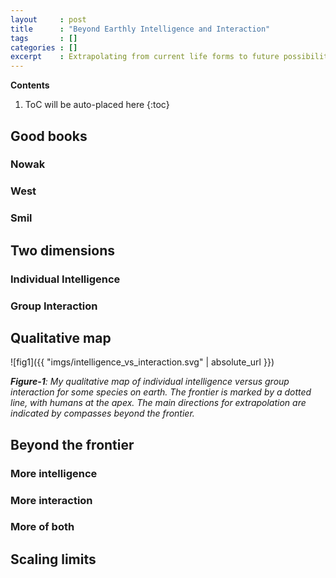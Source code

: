 ```yaml
---
layout     : post
title      : "Beyond Earthly Intelligence and Interaction"
tags       : []
categories : []
excerpt    : Extrapolating from current life forms to future possibilities.
---
```


**Contents**
1. ToC will be auto-placed here
{:toc}



## Good books

### Nowak

### West

### Smil



## Two dimensions

### Individual Intelligence

### Group Interaction



## Qualitative map

![fig1]({{ "imgs/intelligence_vs_interaction.svg" | absolute_url }})

_**Figure-1**: My qualitative map of individual intelligence versus group
 interaction for some species on earth. The frontier is marked by a dotted
 line, with humans at the apex. The main directions for extrapolation are
 indicated by compasses beyond the frontier._



## Beyond the frontier

### More intelligence

### More interaction

### More of both



## Scaling limits



